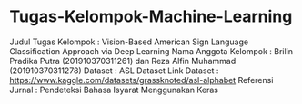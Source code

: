 # Tugas-Kelompok-Machine-Learning

Judul Tugas Kelompok : Vision-Based American Sign Language Classification Approach via Deep Learning
Nama Anggota Kelompok : Brilin Pradika Putra (201910370311261) dan Reza Alfin Muhammad (201910370311278)
Dataset : ASL Dataset
Link Dataset : https://www.kaggle.com/datasets/grassknoted/asl-alphabet
Referensi Jurnal : Pendeteksi Bahasa Isyarat Menggunakan Keras
